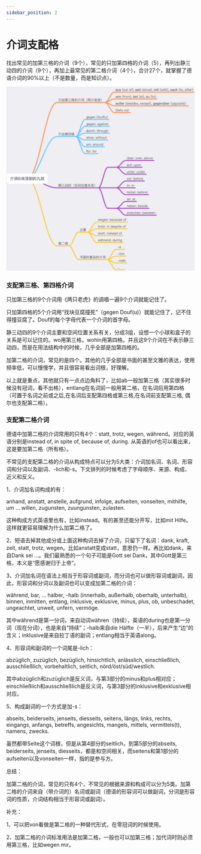 ```yaml
---
sidebar_position: 2
---
```


# 介词支配格

找出常见的加第三格的介词（9个），常见的只加第四格的介词（5），再列出静三动四的介词（9个），再加上最常见的第二格介词（4个），合计27个，就掌握了德语介词的90%以上（不是数量，而是知识点）。

![](./img/介词.png)

### 支配第三格、第四格介词

只加第三格的9个介词用《两只老虎》的调唱一遍9个介词就能记住了。

只加第四格的5个介词用“找块豆腐撞死”（gegen Douf(u)）就能记住了，记不住得撞豆腐了。Douf的每个字母代表一个介词的首字母。

静三动四的9个介词主要和空间位置关系有关，分成3组，设想一个小球和盒子的关系是可以记住的。wo用第三格，wohin用第四格。并且这9个介词在不表示静三动四，而是在用法结构中的时候，几乎全部是加第四格的。

加第二格的介词，常见的是四个。其他的几乎全部是书面的甚至文雅的表达，使用频率低，可以慢慢学，并且很容易看出词根，好理解。

以上就是重点，其他就只有一点点边角料了，比如ab一般加第三格（其实很多时候没有冠词，看不出格），entlang在名词前一般用第二格，在名词后用第四格（可置于名词之前或之后,在名词后支配第四格或第三格,在名词前支配第三格, 偶尔也支配第二格）。

### 支配第二格介词

德语中加第二格的介词常用的只有4个：statt, trotz, wegen, während。对应的英语分别是instead of, in spite of, because of, during. 从英语的of也可以看出来，这是要加第二格（所有格）。

不常见的支配第二格的介词从构成特点可以分为5大类：介词加名词、名词、形容词和分词以及副词、-lich和-s。下文排列的时候考虑了字母顺序、来源、构成、近义和反义。

1、介词加名词构成的有：

anhand, anstatt, anstelle, aufgrund, infolge, aufseiten, vonseiten, mithilfe, um ... willen, zugunsten, zuungunsten, zulasten.

这种构成方式英语里也有，比如instead。有的甚至还能分开写，比如mit Hilfe。这样就更容易理解为什么加第二格了。

2、短语去掉其他成分或上面这种构词去掉了介词，只留下了名词：dank, kraft, zeit, statt, trotz, wegen。比如anstatt变成statt，意思仍一样。再比如dank，来自Dank sei ...。我们最熟悉的一个句子可能是Gott sei Dank，其中Gott是第三格，本义是“愿感谢归于上帝”。

3、介词加名词在语法上相当于形容词或副词，而分词也可以做形容词或副词，因此，形容词和分词以及副词也可以变成加第二格的介词：

während, bar, ... halber, -halb (innerhalb, außerhalb, oberhalb, unterhalb), binnen, inmitten, entlang, inklusive, exklusive, minus, plus, ob, unbeschadet, ungeachtet, unweit, unfern, vermöge.

其中während是第一分词，来自动词währen（持续），英语的during也是第一分词（现在分词），也是来自“持续”；-halb来自die Hälfte（一半），后来产生“边”的含义；inklusive是来自拉丁语的副词；entlang相当于英语along。

4、形容词和副词的一个词尾是-lich：

abzüglich, zuzüglich, bezüglich, hinsichtlich, anlässlich, einschließlich, ausschließlich, vorbehaltlich, seitlich, nörd/öst/süd/westlich.

其中abzüglich和zuzüglich是反义词，与第3部分的minus和plus相对应；einschließlich和ausschließlich是反义词，与第3部分的inklusive和exklusive相对应。

5、构成副词的一个方式是加-s：

abseits, beiderseits, jenseits, diesseits, seitens, längs, links, rechts, eingangs, anfangs, betreffs, angesichts, mangels, mittels, vermittels(t), namens, zwecks.

虽然都带Seite这个词根，但是从第4部分的seitlich，到第5部分的abseits, beiderseits, jenseits, diesseits，都是和空间相关，而seitens和第1部分的aufseiten以及vonseiten一样，指的是参与方。

总结：

加第二格的介词，常见的只有4个，不常见的根据来源和构成可以分为5类。加第二格的介词来自（带介词的）名词或副词（德语的形容词可以做副词，分词是形容词的性质，介词结构相当于形容词或副词）。

补充：

1、可以把von看做是第二格的一种替代形式，在零冠词的时候使用。

2、加第二格的介词标准用法是加第二格，一般也可以加第三格；加代词时则必须用第三格，比如wegen mir。